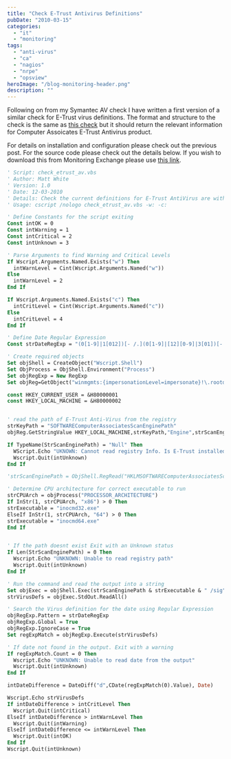 ```yaml
---
title: "Check E-Trust Antivirus Definitions"
pubDate: "2010-03-15"
categories: 
  - "it"
  - "monitoring"
tags: 
  - "anti-virus"
  - "ca"
  - "nagios"
  - "nrpe"
  - "opsview"
heroImage: "/blog-monitoring-header.png"
description: ""
---
```


Following on from my Symantec AV check I have written a first version of a similar check for E-Trust virus definitions. The format and structure to the check is the same as [this check](http://www.matthewjwhite.co.uk/blog/2010/03/01/nagiosopsview-check-symantec-av-definitions/) but it should return the relevant information for Computer Assoicates E-Trust Antivirus product.

For details on installation and configuration please check out the previous post. For the source code please check out the details below. If you wish to download this from Monitoring Exchange please use [this link](https://www.monitoringexchange.org/edit/inventory/2009-check_etrust_av).

```vb
' Script: check_etrust_av.vbs
' Author: Matt White
' Version: 1.0
' Date: 12-03-2010
' Details: Check the current definitions for E-Trust AntiVirus are within acceptable bounds
' Usage: cscript /nologo check_etrust_av.vbs -w: -c:

' Define Constants for the script exiting
Const intOK = 0
Const intWarning = 1
Const intCritical = 2
Const intUnknown = 3

' Parse Arguments to find Warning and Critical Levels
If Wscript.Arguments.Named.Exists("w") Then
  intWarnLevel = Cint(Wscript.Arguments.Named("w"))
Else
  intWarnLevel = 2
End If

If Wscript.Arguments.Named.Exists("c") Then
  intCritLevel = Cint(Wscript.Arguments.Named("c"))
Else
  intCritLevel = 4
End If

' Define Date Regular Expression
Const strDateRegExp = "(0[1-9]|1[012])[- /.](0[1-9]|[12][0-9]|3[01])[- /.](19|20)dd"

' Create required objects
Set objShell = CreateObject("Wscript.Shell")
Set ObjProcess = ObjShell.Environment("Process")
Set objRegExp = New RegExp
Set objReg=GetObject("winmgmts:{impersonationLevel=impersonate}!\.rootdefault:StdRegProv")

const HKEY_CURRENT_USER = &H80000001
const HKEY_LOCAL_MACHINE = &H80000002


' read the path of E-Trust Anti-Virus from the registry
strKeyPath = "SOFTWAREComputerAssociatesScanEnginePath"
objReg.GetStringValue HKEY_LOCAL_MACHINE,strKeyPath,"Engine",strScanEnginePath

If TypeName(StrScanEnginePath) = "Null" Then
  WScript.Echo "UKNOWN: Cannot read registry Info. Is E-Trust installed?"
  Wscript.Quit(intUnknown)
End If

'strScanEnginePath = ObjShell.RegRead("HKLMSOFTWAREComputerAssociatesScanEnginePathEngine")

' Determine CPU architecture for correct executable to run
strCPUArch = objProcess("PROCESSOR_ARCHITECTURE")
If InStr(1, strCPUArch, "x86") > 0 Then
strExecutable = "inocmd32.exe"
ElseIf InStr(1, strCPUArch, "64") > 0 Then
strExecutable = "inocmd64.exe"
End If


' If the path doesnt exist Exit with an Unknown status
If Len(StrScanEnginePath) = 0 Then
  Wscript.Echo "UNKNOWN: Unable to read registry path"
  Wscript.Quit(intUnknown)
End If

' Run the command and read the output into a string
Set objExec = objShell.Exec(strScanEnginePath & strExecutable & " /sig")
strVirusDefs = objExec.StdOut.ReadAll()

' Search the Virus definition for the date using Regular Expression
objRegExp.Pattern = strDateRegExp
objRegExp.Global = True
objRegExp.IgnoreCase = True
Set regExpMatch = objRegExp.Execute(strVirusDefs)

' If date not found in the output. Exit with a warning
If regExpMatch.Count = 0 Then
  Wscript.Echo "UNKNOWN: Unable to read date from the output"
  Wscript.Quit(intUnknown)
End If

intDateDifference = DateDiff("d",CDate(regExpMatch(0).Value), Date)

Wscript.Echo strVirusDefs
If intDateDifference > intCritLevel Then
  Wscript.Quit(intCritical)
ElseIf intDateDifference > intWarnLevel Then
  Wscript.Quit(intWarning)
ElseIf intDateDifference <= intWarnLevel Then
  Wscript.Quit(intOK)
End If
Wscript.Quit(intUnknown)

```
